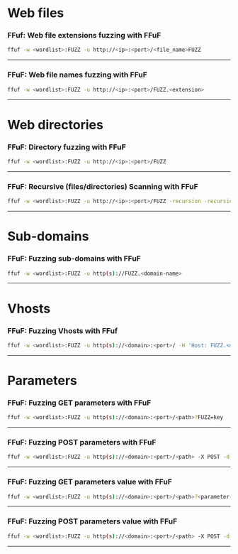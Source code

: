 # Web files

### FFuf: Web file extensions fuzzing with FFuF
```bash
ffuf -w <wordlist>:FUZZ -u http://<ip>:<port>/<file_name>FUZZ
```
---

### FFuF: Web file names fuzzing with FFuF
```bash
ffuf -w <wordlist>:FUZZ -u http://<ip>:<port>/FUZZ.<extension>
```
---

# Web directories

### FFuF: Directory fuzzing with FFuF
```bash
ffuf -w <wordlist>:FUZZ -u http://<ip>:<port>/FUZZ
```
---

### FFuF: Recursive (files/directories) Scanning with FFuF
```bash
ffuf -w <wordlist>:FUZZ -u http://<ip>:<port>/FUZZ -recursion -recursion-depth 1 -e <file-extension> -v
```
---

# Sub-domains

### FFuF: Fuzzing sub-domains with FFuF
```bash
ffuf -w <wordlist>:FUZZ -u http(s)://FUZZ.<domain-name>
```
---

# Vhosts

### FFuF: Fuzzing Vhosts with FFuf
```bash
ffuf -w <wordlist>:FUZZ -u http(s)://<domain>:<port>/ -H 'Host: FUZZ.<domain>'
```
---

# Parameters

### FFuF: Fuzzing GET parameters with FFuF
```bash
ffuf -w <wordlist>:FUZZ -u http(s)://<domain>:<port>/<path>?FUZZ=key
```
---

### FFuF: Fuzzing POST parameters with FFuF
```bash
ffuf -w <wordlist>:FUZZ -u http(s)://<domain>:<port>/<path> -X POST -d 'FUZZ=key' -H 'Content-Type: application/x-www-form-urlencoded'
```
---

### FFuF: Fuzzing GET parameters value with FFuF
```bash
ffuf -w <wordlist>:FUZZ -u http(s)://<domain>:<port>/<path>?<parameter-name>=FUZZ
```
---

### FFuF: Fuzzing POST parameters value with FFuF
```bash
ffuf -w <wordlist>:FUZZ -u http(s)://<domain>:<port>/<path> -X POST -d '<param-name>=FUZZ' -H 'Content-Type: application/x-www-form-urlencoded'
```
---
